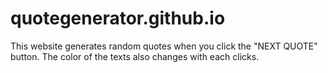 # quotegenerator.github.io

This website generates random quotes when you click the "NEXT QUOTE" button. The color of the texts also changes with each clicks.
